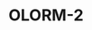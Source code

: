 # OLORM-2

<!-- 1. Hva gjør du akkurat nå? -->

<!-- 2. Finner du kvalitet i det? -->

<!-- 3. Hvorfor / hvorfor ikke? -->